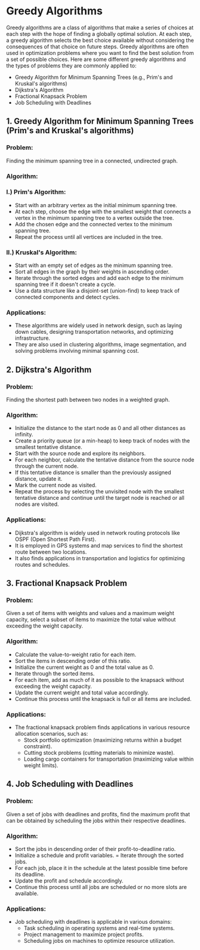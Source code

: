 # Greedy Algorithms
Greedy algorithms are a class of algorithms that make a series of choices at each step with the hope of finding a globally optimal solution. At each step, a greedy algorithm selects the best choice available without considering the consequences of that choice on future steps. Greedy algorithms are often used in optimization problems where you want to find the best solution from a set of possible choices. Here are some different greedy algorithms and the types of problems they are commonly applied to:
- Greedy Algorithm for Minimum Spanning Trees (e.g., Prim's and Kruskal's algorithms)
- Dijkstra's Algorithm
- Fractional Knapsack Problem
- Job Scheduling with Deadlines

## 1. Greedy Algorithm for Minimum Spanning Trees (Prim's and Kruskal's algorithms)
### Problem: 
Finding the minimum spanning tree in a connected, undirected graph.

### Algorithm:

  ### I.) Prim's Algorithm:

- Start with an arbitrary vertex as the initial minimum spanning tree.
- At each step, choose the edge with the smallest weight that connects a vertex in the minimum spanning tree to a vertex outside the tree.
- Add the chosen edge and the connected vertex to the minimum spanning tree.
- Repeat the process until all vertices are included in the tree.
  
 ### II.) Kruskal's Algorithm:

- Start with an empty set of edges as the minimum spanning tree.
- Sort all edges in the graph by their weights in ascending order.
- Iterate through the sorted edges and add each edge to the minimum spanning tree if it doesn't create a cycle.
- Use a data structure like a disjoint-set (union-find) to keep track of connected components and detect cycles.
  
### Applications:

- These algorithms are widely used in network design, such as laying down cables, designing transportation networks, and optimizing infrastructure.
- They are also used in clustering algorithms, image segmentation, and solving problems involving minimal spanning cost.

## 2. Dijkstra's Algorithm
### Problem:
Finding the shortest path between two nodes in a weighted graph.

### Algorithm:

- Initialize the distance to the start node as 0 and all other distances as infinity.
- Create a priority queue (or a min-heap) to keep track of nodes with the smallest tentative distance.
- Start with the source node and explore its neighbors.
- For each neighbor, calculate the tentative distance from the source node through the current node.
- If this tentative distance is smaller than the previously assigned distance, update it.
- Mark the current node as visited.
- Repeat the process by selecting the unvisited node with the smallest tentative distance and continue until the target node is reached or all nodes are visited.
### Applications:

- Dijkstra's algorithm is widely used in network routing protocols like OSPF (Open Shortest Path First).
- It is employed in GPS systems and map services to find the shortest route between two locations.
- It also finds applications in transportation and logistics for optimizing routes and schedules.

 ## 3. Fractional Knapsack Problem
### Problem: 
Given a set of items with weights and values and a maximum weight capacity, select a subset of items to maximize the total value without exceeding the weight capacity.

### Algorithm:

- Calculate the value-to-weight ratio for each item.
- Sort the items in descending order of this ratio.
- Initialize the current weight as 0 and the total value as 0.
- Iterate through the sorted items.
- For each item, add as much of it as possible to the knapsack without exceeding the weight capacity.
- Update the current weight and total value accordingly.
- Continue this process until the knapsack is full or all items are included.
### Applications:

- The fractional knapsack problem finds applications in various resource allocation scenarios, such as:
   - Stock portfolio optimization (maximizing returns within a budget constraint).
   - Cutting stock problems (cutting materials to minimize waste).
   - Loading cargo containers for transportation (maximizing value within weight limits).
     
## 4. Job Scheduling with Deadlines
### Problem: 
Given a set of jobs with deadlines and profits, find the maximum profit that can be obtained by scheduling the jobs within their respective deadlines.

### Algorithm:

- Sort the jobs in descending order of their profit-to-deadline ratio.
- Initialize a schedule and profit variables.
= Iterate through the sorted jobs.
- For each job, place it in the schedule at the latest possible time before its deadline.
- Update the profit and schedule accordingly.
- Continue this process until all jobs are scheduled or no more slots are available.
### Applications:

- Job scheduling with deadlines is applicable in various domains:
   - Task scheduling in operating systems and real-time systems.
   - Project management to maximize project profits.
   - Scheduling jobs on machines to optimize resource utilization.
